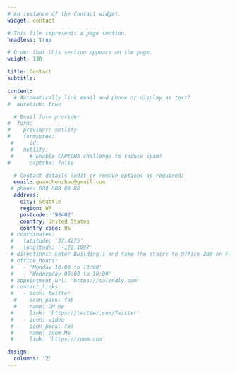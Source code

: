 ```yaml
---
# An instance of the Contact widget.
widget: contact

# This file represents a page section.
headless: true

# Order that this section appears on the page.
weight: 130

title: Contact
subtitle:

content:
  # Automatically link email and phone or display as text?
#  autolink: true

  # Email form provider
#  form:
#    provider: netlify
#    formspree:
 #     id:
 #   netlify:
 #     # Enable CAPTCHA challenge to reduce spam?
#      captcha: false

  # Contact details (edit or remove options as required)
  email: guanchenzhao@gmail.com
 # phone: 888 888 88 88
  address:
    city: Seattle
    region: WA
    postcode: '98402'
    country: United States
    country_code: US
 # coordinates:
 #   latitude: '37.4275'
 #   longitude: '-122.1697'
 # directions: Enter Building 1 and take the stairs to Office 200 on Floor 2
 # office_hours:
 #   - 'Monday 10:00 to 13:00'
 #   - 'Wednesday 09:00 to 10:00'
 # appointment_url: 'https://calendly.com'
 # contact_links:
 #   - icon: twitter
  #    icon_pack: fab
  #    name: DM Me
 #     link: 'https://twitter.com/Twitter'
 #   - icon: video
 #     icon_pack: fas
 #     name: Zoom Me
 #     link: 'https://zoom.com'

design:
  columns: '2'
---
```

